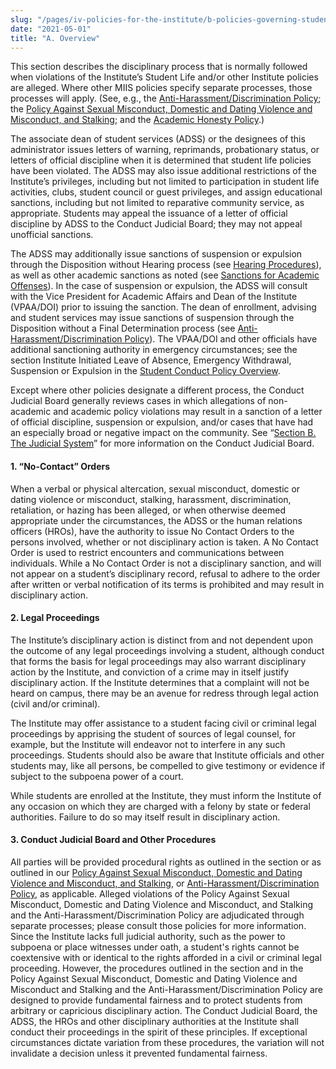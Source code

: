 ```yaml
---
slug: "/pages/iv-policies-for-the-institute/b-policies-governing-student-conduct-and-student-organizations/b-conduct/b-2-d-student-conduct-disciplinary-process/a-overview"
date: "2021-05-01"
title: "A. Overview"
---
```


This section describes the disciplinary process that is normally followed when violations of the Institute’s Student Life and/or other Institute policies are alleged. Where other MIIS policies specify separate processes, those processes will apply. (See, e.g., the [Anti-Harassment/Discrimination Policy](/assets/anti-harassment-prior-to-8-14-2020.pdf); the [Policy Against Sexual Misconduct, Domestic and Dating Violence and Misconduct, and Stalking](/assets/smdvs-prior-to-8-14-2020.pdf); and the [Academic Honesty Policy](/pages/ii-ug-college-policies/ug-policies/academics/acad-honesty).)

The associate dean of student services (ADSS) or the designees of this administrator issues letters of warning, reprimands, probationary status, or letters of official discipline when it is determined that student life policies have been violated. The ADSS may also issue additional restrictions of the Institute’s privileges, including but not limited to participation in student life activities, clubs, student council or guest privileges, and assign educational sanctions, including but not limited to reparative community service, as appropriate. Students may appeal the issuance of a letter of official discipline by ADSS to the Conduct Judicial Board; they may not appeal unofficial sanctions.

The ADSS may additionally issue sanctions of suspension or expulsion through the Disposition without Hearing process (see [Hearing Procedures](/pages/iv-policies-for-the-institute/b-policies-governing-student-conduct-and-student-organizations/b-conduct/b-2-d-student-conduct-disciplinary-process/c-hearing-procedures)), as well as other academic sanctions as noted (see [Sanctions for Academic Offenses](/pages/iv-policies-for-the-institute/b-policies-governing-student-conduct-and-student-organizations/b-conduct/b-2-d-student-conduct-disciplinary-process/e-sanctions-for-academic-offenses)). In the case of suspension or expulsion, the ADSS will consult with the Vice President for Academic Affairs and Dean of the Institute (VPAA/DOI) prior to issuing the sanction. The dean of enrollment, advising and student services may issue sanctions of suspension through the Disposition without a Final Determination process (see [Anti-Harassment/Discrimination Policy](/assets/anti-harassment-prior-to-8-14-2020.pdf)). The VPAA/DOI and other officials have additional sanctioning authority in emergency circumstances; see the section Institute Initiated Leave of Absence, Emergency Withdrawal, Suspension or Expulsion in the [Student Conduct Policy Overview](/pages/iv-policies-for-the-institute/b-policies-governing-student-conduct-and-student-organizations/b-conduct/b-2-c-student-conduct-policy-overview).

Except where other policies designate a different process, the Conduct Judicial Board generally reviews cases in which allegations of non-academic and academic policy violations may result in a sanction of a letter of official discipline, suspension or expulsion, and/or cases that have had an especially broad or negative impact on the community. See “[Section B. The Judicial System](/pages/iv-policies-for-the-institute/b-policies-governing-student-conduct-and-student-organizations/b-conduct/b-2-d-student-conduct-disciplinary-process/b-the-judicial-system)” for more information on the Conduct Judicial Board.

#### **1. “No-Contact” Orders**

When a verbal or physical altercation, sexual misconduct, domestic or dating violence or misconduct, stalking, harassment, discrimination, retaliation, or hazing has been alleged, or when otherwise deemed appropriate under the circumstances, the ADSS or the human relations officers (HROs), have the authority to issue No Contact Orders to the persons involved, whether or not disciplinary action is taken. A No Contact Order is used to restrict encounters and communications between individuals. While a No Contact Order is not a disciplinary sanction, and will not appear on a student’s disciplinary record, refusal to adhere to the order after written or verbal notification of its terms is prohibited and may result in disciplinary action.

#### **2. Legal Proceedings**

The Institute’s disciplinary action is distinct from and not dependent upon the outcome of any legal proceedings involving a student, although conduct that forms the basis for legal proceedings may also warrant disciplinary action by the Institute, and conviction of a crime may in itself justify disciplinary action. If the Institute determines that a complaint will not be heard on campus, there may be an avenue for redress through legal action (civil and/or criminal).

The Institute may offer assistance to a student facing civil or criminal legal proceedings by apprising the student of sources of legal counsel, for example, but the Institute will endeavor not to interfere in any such proceedings. Students should also be aware that Institute officials and other students may, like all persons, be compelled to give testimony or evidence if subject to the subpoena power of a court.

While students are enrolled at the Institute, they must inform the Institute of any occasion on which they are charged with a felony by state or federal authorities. Failure to do so may itself result in disciplinary action.

#### **3. Conduct Judicial Board and Other Procedures**

All parties will be provided procedural rights as outlined in the section or as outlined in our [Policy Against Sexual Misconduct, Domestic and Dating Violence and Misconduct, and Stalking](/assets/smdvs-prior-to-8-14-2020.pdf), or [Anti-Harassment/Discrimination Policy](/assets/anti-harassment-prior-to-8-14-2020.pdf), as applicable. Alleged violations of the Policy Against Sexual Misconduct, Domestic and Dating Violence and Misconduct, and Stalking and the Anti-Harassment/Discrimination Policy are adjudicated through separate processes; please consult those policies for more information. Since the Institute lacks full judicial authority, such as the power to subpoena or place witnesses under oath, a student's rights cannot be coextensive with or identical to the rights afforded in a civil or criminal legal proceeding. However, the procedures outlined in the section and in the Policy Against Sexual Misconduct, Domestic and Dating Violence and Misconduct and Stalking and the Anti-Harassment/Discrimination Policy are designed to provide fundamental fairness and to protect students from arbitrary or capricious disciplinary action. The Conduct Judicial Board, the ADSS, the HROs and other disciplinary authorities at the Institute shall conduct their proceedings in the spirit of these principles. If exceptional circumstances dictate variation from these procedures, the variation will not invalidate a decision unless it prevented fundamental fairness.
